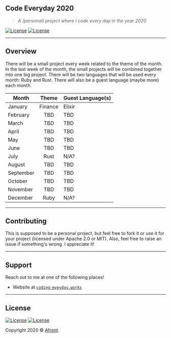 ## Code Everyday 2020
>*A (personal) project where I code every day in the year 2020*

[![License](https://img.shields.io/badge/License-Apache%202.0-blue.svg)](LICENSE-APACHE)
[![License](https://img.shields.io/badge/License-MIT-blue.svg)](LICENSE-MIT)
 
---

## Overview
There will be a small project every week related to the theme of the month. In the last week of the month, the small projects will be combined together into one big project. There will be two languages that will be used every month: Ruby and Rust. There will also be a guest language (maybe more) each month.

|  Month    |  Theme  |  Guest Language(s)                 |
|-----------|:-------:|------------------------------------|
|  January  | Finance | Elixir                             |
|  February | TBD     | TBD                                |
|  March    | TBD     | TBD                                |
|  April    | TBD     | TBD                                |
|  May      | TBD     | TBD                                |
|  June     | TBD     | TBD                                |
|  July     | Rust    | N/A?                               |
|  August   | TBD     | TBD                                |
|  September| TBD     | TBD                                |
|  October  | TBD     | TBD                                |
|  November | TBD     | TBD                                |
|  December | Ruby    | N/A?                               |

---

## Contributing

This is supposed to be a personal project, but feel free to fork it or use it for your project (licensed under Apache 2.0 or MIT). Also, feel free to raise an issue if something's wrong. I appreciate it!

---

## Support

Reach out to me at one of the following places!

- Website at <a href="https://coding-eveyday.works" target="_blank">`coding-eveyday.works`</a>

---

## License

[![License](https://img.shields.io/badge/License-Apache%202.0-blue.svg)](LICENSE-APACHE)
[![License](https://img.shields.io/badge/License-MIT-blue.svg)](LICENSE-MIT)

Copyright 2020 © <a href="https://afront.me" target="_blank">Afront</a>.